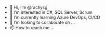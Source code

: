 - 👋 Hi, I’m @rachysg
- 👀 I’m interested in C#, SQL Server, Scrum
- 🌱 I’m currently learning Azure DevOps, CI/CD
- 💞️ I’m looking to collaborate on ...
- 📫 How to reach me ...

<!---
rachysg/rachysg is a ✨ special ✨ repository because its `README.md` (this file) appears on your GitHub profile.
You can click the Preview link to take a look at your changes.
--->
